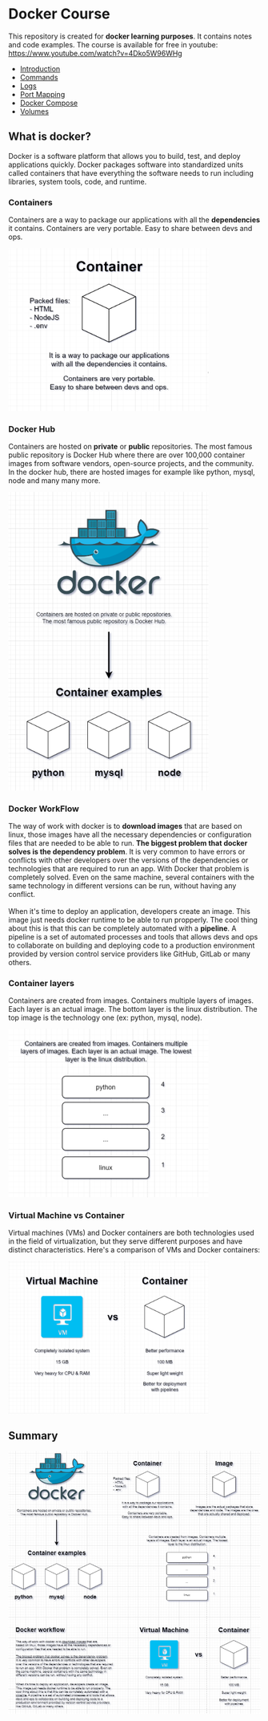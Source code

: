 ﻿# Docker Course
This repository is created for **docker learning purposes**. It contains notes and code examples. The course is available for free in youtube: https://www.youtube.com/watch?v=4Dko5W96WHg

- [Introduction](introduction/README.md)
- [Commands](commands/README.md)
- [Logs](logs/README.md)
- [Port Mapping](port_mapping/README.md)
- [Docker Compose](docker_compose/README.md)
- [Volumes](volumes/README.md)

## What is docker?
Docker is a software platform that allows you to build, test, and deploy applications quickly. Docker packages software into standardized units called containers that have everything the software needs to run including libraries, system tools, code, and runtime.

### Containers
Containers are a way to package our applications with all the **dependencies** it contains. Containers are very portable. Easy to share between devs and ops.

<img src="https://raw.githubusercontent.com/ManelRosPuig/DockerCourse/main/notes/Container.png" width=400 height=325>

### Docker Hub
Containers are hosted on **private** or **public** repositories. The most famous public repository is Docker Hub where there are over 100,000 container images from software vendors, open-source projects, and the community. In the docker hub, there are hosted images for example like python, mysql, node and many many more.

<img src="https://raw.githubusercontent.com/ManelRosPuig/DockerCourse/main/notes/Docker%20hub.png" width=400 heigth=650>

### Docker WorkFlow
The way of work with docker is to **download images** that are based on linux, those images have all the necessary dependencies or configuration files that are needed to be able to run. **The biggest problem that docker solves is the dependency problem**. It is very common to have errors or conflicts with other developers over the versions of the dependencies or technologies that are required to run an app. With Docker that problem is completely solved. Even on the same machine, several containers with the same technology in different versions can be run, without having any conflict.
<br><br>
When it's time to deploy an application, developers create an image. This image just needs docker runtime to be able to run propperly. The
cool thing about this is that this can be completely automated with a **pipeline**. A pipeline is a set of automated processes and tools that allows
devs and ops to collaborate on building and deploying code to a production environment provided by version control service providers like GitHub, GitLab or many others.

### Container layers
Containers are created from images. Containers multiple layers of images. Each layer is an actual image. The bottom layer is the linux distribution. The top image is the technology one (ex: python, mysql, node).

<img src="https://raw.githubusercontent.com/ManelRosPuig/DockerCourse/main/notes/Layers.png" width=400 heigth=650>

### Virtual Machine vs Container
Virtual machines (VMs) and Docker containers are both technologies used in the field of virtualization, but they serve different purposes and have distinct characteristics. Here's a comparison of VMs and Docker containers:

<img src="https://raw.githubusercontent.com/ManelRosPuig/DockerCourse/main/notes/VMvsContainer.png" width=400 heigth=650>

## Summary

![](https://raw.githubusercontent.com/ManelRosPuig/DockerCourse/main/notes/Docker%20drawio.png)
